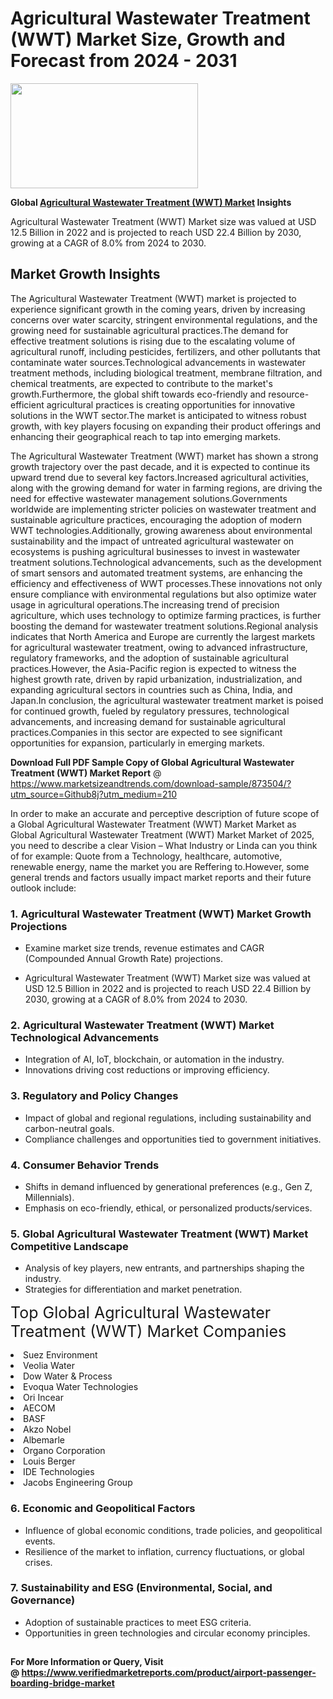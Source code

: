 <H1>Agricultural Wastewater Treatment (WWT) Market Size, Growth and Forecast from 2024 - 2031</H1><img class="aligncenter size-medium wp-image-584254" src="https://thirdeyenews.in/wp-content/uploads/2024/09/Global-Market-Research-300x168.jpeg" alt="" width="300" height="168" /><p><strong>Global&nbsp;<a href="https://www.marketsizeandtrends.com/download-sample/873504/?utm_source=Github8j?utm_medium=210">Agricultural Wastewater Treatment (WWT) Market</a> Insights</strong></p><p>Agricultural Wastewater Treatment (WWT) Market size was valued at USD 12.5 Billion in 2022 and is projected to reach USD 22.4 Billion by 2030, growing at a CAGR of 8.0% from 2024 to 2030.</p><p><h2>Market Growth Insights</h2> <p>The Agricultural Wastewater Treatment (WWT) market is projected to experience significant growth in the coming years, driven by increasing concerns over water scarcity, stringent environmental regulations, and the growing need for sustainable agricultural practices.The demand for effective treatment solutions is rising due to the escalating volume of agricultural runoff, including pesticides, fertilizers, and other pollutants that contaminate water sources.Technological advancements in wastewater treatment methods, including biological treatment, membrane filtration, and chemical treatments, are expected to contribute to the market's growth.Furthermore, the global shift towards eco-friendly and resource-efficient agricultural practices is creating opportunities for innovative solutions in the WWT sector.The market is anticipated to witness robust growth, with key players focusing on expanding their product offerings and enhancing their geographical reach to tap into emerging markets.</p> <p>The Agricultural Wastewater Treatment (WWT) market has shown a strong growth trajectory over the past decade, and it is expected to continue its upward trend due to several key factors.Increased agricultural activities, along with the growing demand for water in farming regions, are driving the need for effective wastewater management solutions.Governments worldwide are implementing stricter policies on wastewater treatment and sustainable agriculture practices, encouraging the adoption of modern WWT technologies.Additionally, growing awareness about environmental sustainability and the impact of untreated agricultural wastewater on ecosystems is pushing agricultural businesses to invest in wastewater treatment solutions.Technological advancements, such as the development of smart sensors and automated treatment systems, are enhancing the efficiency and effectiveness of WWT processes.These innovations not only ensure compliance with environmental regulations but also optimize water usage in agricultural operations.The increasing trend of precision agriculture, which uses technology to optimize farming practices, is further boosting the demand for wastewater treatment solutions.Regional analysis indicates that North America and Europe are currently the largest markets for agricultural wastewater treatment, owing to advanced infrastructure, regulatory frameworks, and the adoption of sustainable agricultural practices.However, the Asia-Pacific region is expected to witness the highest growth rate, driven by rapid urbanization, industrialization, and expanding agricultural sectors in countries such as China, India, and Japan.In conclusion, the agricultural wastewater treatment market is poised for continued growth, fueled by regulatory pressures, technological advancements, and increasing demand for sustainable agricultural practices.Companies in this sector are expected to see significant opportunities for expansion, particularly in emerging markets.</p><p><span class=""><strong>Download Full PDF Sample Copy of Global Agricultural Wastewater Treatment (WWT) Market Report</strong> @ <a href="https://www.marketsizeandtrends.com/download-sample/873504/?utm_source=Github8j?utm_medium=210" target="_blank">https://www.marketsizeandtrends.com/download-sample/873504/?utm_source=Github8j?utm_medium=210</a></span></p><p>In order to make an accurate and perceptive description of future scope of a Global&nbsp;Agricultural Wastewater Treatment (WWT) Market Market as Global&nbsp;Agricultural Wastewater Treatment (WWT) Market Market of 2025, you need to describe a clear Vision &ndash; What Industry or Linda can you think of for example: Quote from a Technology, healthcare, automotive, renewable energy, name the market you are Reffering to.However, some general trends and factors usually impact market reports and their future outlook include:</p><h3>1.&nbsp;<strong>Agricultural Wastewater Treatment (WWT) Market Growth Projections</strong></h3><ul><li>Examine market size trends, revenue estimates and CAGR (Compounded Annual Growth Rate) projections.</li><li><p>Agricultural Wastewater Treatment (WWT) Market size was valued at USD 12.5 Billion in 2022 and is projected to reach USD 22.4 Billion by 2030, growing at a CAGR of 8.0% from 2024 to 2030.</p></li></ul><h3>2.&nbsp;<strong>Agricultural Wastewater Treatment (WWT) Market Technological Advancements</strong></h3><ul><li>Integration of AI, IoT, blockchain, or automation in the industry.</li><li>Innovations driving cost reductions or improving efficiency.</li></ul><h3>3.&nbsp;<strong>Regulatory and Policy Changes</strong></h3><ul><li>Impact of global and regional regulations, including sustainability and carbon-neutral goals.</li><li>Compliance challenges and opportunities tied to government initiatives.</li></ul><h3>4.&nbsp;<strong>Consumer Behavior Trends</strong></h3><ul><li>Shifts in demand influenced by generational preferences (e.g., Gen Z, Millennials).</li><li>Emphasis on eco-friendly, ethical, or personalized products/services.</li></ul><h3>5.&nbsp;<strong>Global Agricultural Wastewater Treatment (WWT) Market Competitive Landscape</strong></h3><ul><li>Analysis of key players, new entrants, and partnerships shaping the industry.</li><li>Strategies for differentiation and market penetration.</li></ul><p data-pm-slice="1 1 []"><span style="color: inherit; font-family: inherit; font-size: 25px;">Top Global Agricultural Wastewater Treatment (WWT) Market Companies</span></p><div class="" data-test-id=""><p><li>Suez Environment</li><li> Veolia Water</li><li> Dow Water & Process</li><li> Evoqua Water Technologies</li><li> Ori Incear</li><li> AECOM</li><li> BASF</li><li> Akzo Nobel</li><li> Albemarle</li><li> Organo Corporation</li><li> Louis Berger</li><li> IDE Technologies</li><li> Jacobs Engineering Group</li></p></div><h3>6.&nbsp;<strong>Economic and Geopolitical Factors</strong></h3><ul><li>Influence of global economic conditions, trade policies, and geopolitical events.</li><li>Resilience of the market to inflation, currency fluctuations, or global crises.</li></ul><h3>7.&nbsp;<strong>Sustainability and ESG (Environmental, Social, and Governance)</strong></h3><ul><li>Adoption of sustainable practices to meet ESG criteria.</li><li>Opportunities in green technologies and circular economy principles.</li></ul><h2><strong style="font-size: 14px;">For More Information or Query, Visit @&nbsp;</strong><a style="background-color: #ffffff; font-size: 14px;" href="https://www.marketsizeandtrends.com/report/agricultural-wastewater-treatment-wwt-market/" target="_blank">https://www.verifiedmarketreports.com/product/airport-passenger-boarding-bridge-market</a></h2>